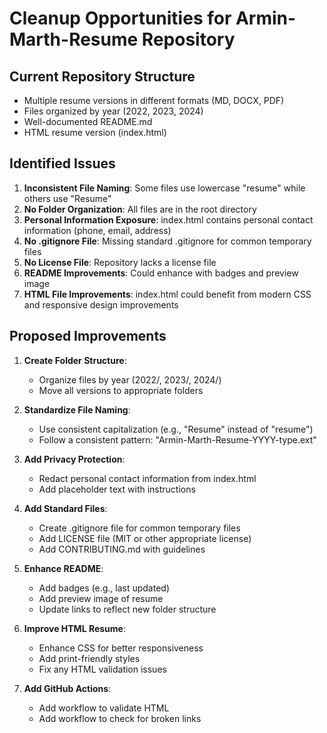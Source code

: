 # Cleanup Opportunities for Armin-Marth-Resume Repository

## Current Repository Structure
- Multiple resume versions in different formats (MD, DOCX, PDF)
- Files organized by year (2022, 2023, 2024)
- Well-documented README.md
- HTML resume version (index.html)

## Identified Issues
1. **Inconsistent File Naming**: Some files use lowercase "resume" while others use "Resume"
2. **No Folder Organization**: All files are in the root directory
3. **Personal Information Exposure**: index.html contains personal contact information (phone, email, address)
4. **No .gitignore File**: Missing standard .gitignore for common temporary files
5. **No License File**: Repository lacks a license file
6. **README Improvements**: Could enhance with badges and preview image
7. **HTML File Improvements**: index.html could benefit from modern CSS and responsive design improvements

## Proposed Improvements
1. **Create Folder Structure**:
   - Organize files by year (2022/, 2023/, 2024/)
   - Move all versions to appropriate folders

2. **Standardize File Naming**:
   - Use consistent capitalization (e.g., "Resume" instead of "resume")
   - Follow a consistent pattern: "Armin-Marth-Resume-YYYY-type.ext"

3. **Add Privacy Protection**:
   - Redact personal contact information from index.html
   - Add placeholder text with instructions

4. **Add Standard Files**:
   - Create .gitignore file for common temporary files
   - Add LICENSE file (MIT or other appropriate license)
   - Add CONTRIBUTING.md with guidelines

5. **Enhance README**:
   - Add badges (e.g., last updated)
   - Add preview image of resume
   - Update links to reflect new folder structure

6. **Improve HTML Resume**:
   - Enhance CSS for better responsiveness
   - Add print-friendly styles
   - Fix any HTML validation issues

7. **Add GitHub Actions**:
   - Add workflow to validate HTML
   - Add workflow to check for broken links

